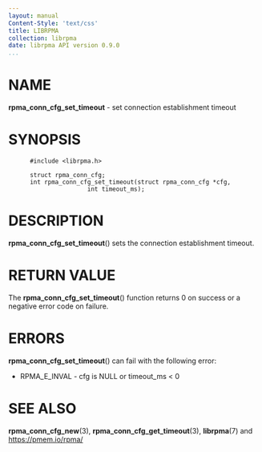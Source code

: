 ```yaml
---
layout: manual
Content-Style: 'text/css'
title: LIBRPMA
collection: librpma
date: librpma API version 0.9.0
...
```


[comment]: <> (SPDX-License-Identifier: BSD-3-Clause)
[comment]: <> (Copyright 2020, Intel Corporation)

NAME
====

**rpma\_conn\_cfg\_set\_timeout** - set connection establishment timeout

SYNOPSIS
========

          #include <librpma.h>

          struct rpma_conn_cfg;
          int rpma_conn_cfg_set_timeout(struct rpma_conn_cfg *cfg,
                          int timeout_ms);

DESCRIPTION
===========

**rpma\_conn\_cfg\_set\_timeout**() sets the connection establishment
timeout.

RETURN VALUE
============

The **rpma\_conn\_cfg\_set\_timeout**() function returns 0 on success or
a negative error code on failure.

ERRORS
======

**rpma\_conn\_cfg\_set\_timeout**() can fail with the following error:

-   RPMA\_E\_INVAL - cfg is NULL or timeout\_ms \< 0

SEE ALSO
========

**rpma\_conn\_cfg\_new**(3), **rpma\_conn\_cfg\_get\_timeout**(3),
**librpma**(7) and https://pmem.io/rpma/
